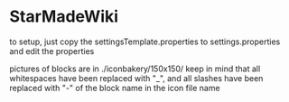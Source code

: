 # StarMadeWiki

to setup, just copy the settingsTemplate.properties to settings.properties and edit the properties


pictures of blocks are in ./iconbakery/150x150/ keep in mind that all whitespaces have been replaced with "_", and all slashes have been replaced with "-" of the block name in the icon file name
